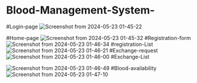 # Blood-Management-System-
#Login-page
![Screenshot from 2024-05-23 01-45-22](https://github.com/RidwanSupon/Blood-Management-System-/assets/98765790/3bd717ee-eaa8-496d-99de-139f465a0d43)

#Home-page
![Screenshot from 2024-05-23 01-45-32](https://github.com/RidwanSupon/Blood-Management-System-/assets/98765790/a497e96a-dbee-426b-82c8-5f17d096f0f1)
#Registration-form
![Screenshot from 2024-05-23 01-46-34](https://github.com/RidwanSupon/Blood-Management-System-/assets/98765790/d55aa5aa-7e4c-4160-b758-c5252c45e83f)
#registration-List
![Screenshot from 2024-05-23 01-46-21](https://github.com/RidwanSupon/Blood-Management-System-/assets/98765790/ebfc6117-64de-439f-b3d2-d29d65cafc9d)
#Exchange-request
![Screenshot from 2024-05-23 01-46-00](https://github.com/RidwanSupon/Blood-Management-System-/assets/98765790/a7558611-fbfb-46f8-86f2-14f6ae95e077)
#Exchange-List

![Screenshot from 2024-05-23 01-46-49](https://github.com/RidwanSupon/Blood-Management-System-/assets/98765790/4a96bd6d-21b4-4c9a-ac78-b1cd0c39dc63)
#Blood-availability
![Screenshot from 2024-05-23 01-47-10](https://github.com/RidwanSupon/Blood-Management-System-/assets/98765790/09c5046b-176d-402c-b777-8016c587d4af)
